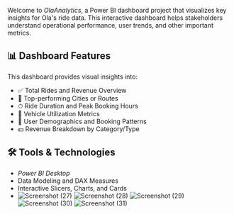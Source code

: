 Welcome to *OlaAnalytics*, a Power BI dashboard project that visualizes key insights for Ola's ride data. This interactive dashboard helps stakeholders understand operational performance, user trends, and other important metrics.
## 📊 Dashboard Features

This dashboard provides visual insights into:

- ✅ Total Rides and Revenue Overview  
- 📍 Top-performing Cities or Routes  
- ⏱ Ride Duration and Peak Booking Hours  
- 🚗 Vehicle Utilization Metrics  
- 👥 User Demographics and Booking Patterns  
- 💵 Revenue Breakdown by Category/Type

## 🛠 Tools & Technologies

- *Power BI Desktop*
- Data Modeling and DAX Measures
- Interactive Slicers, Charts, and Cards
- ![Screenshot (27)](https://github.com/user-attachments/assets/bd3bd169-4fe7-4fff-b2d3-38679b6af6be)
![Screenshot (28)](https://github.com/user-attachments/assets/7132da97-e240-4cdb-b481-56d3769f7a42)
![Screenshot (29)](https://github.com/user-attachments/assets/2e4a52b5-42dd-4659-9f38-a61285845e5a)
![Screenshot (30)](https://github.com/user-attachments/assets/c81726b4-7a9c-48e7-a93d-63e2d3cd1c78)
![Screenshot (31)](https://github.com/user-attachments/assets/de8a5361-4ddc-490d-8367-29e8665969b4)
